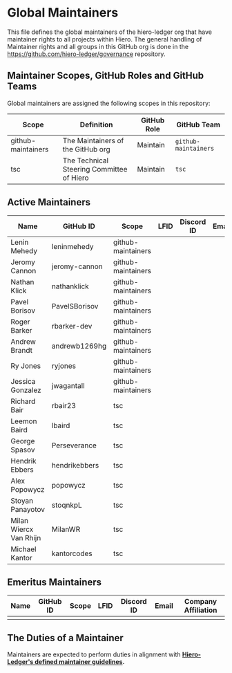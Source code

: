# Global Maintainers

This file defines the global maintainers of the hiero-ledger org that have maintainer rights to all projects within Hiero.
The general handling of Maintainer rights and all groups in this GitHub org is done in the https://github.com/hiero-ledger/governance repository.

## Maintainer Scopes, GitHub Roles and GitHub Teams

Global maintainers are assigned the following scopes in this repository:

| Scope              | Definition                                | GitHub Role | GitHub Team                        |
| ------------------ | ----------------------------------------- | ----------- | ---------------------------------- |
| github-maintainers | The Maintainers of the GitHub org         | Maintain    | `github-maintainers`               |
| tsc                | The Technical Steering Committee of Hiero | Maintain    | `tsc`                              |

## Active Maintainers

| Name                   | GitHub ID     | Scope              | LFID | Discord ID | Email | Company Affiliation  |
|----------------------- | ------------- | ------------------ | ---- | ---------- | ----- | -------------------- |
| Lenin Mehedy           | leninmehedy   | github-maintainers |      |            |       | Hashgraph            |
| Jeromy Cannon          | jeromy-cannon | github-maintainers |      |            |       | Hashgraph            |
| Nathan Klick           | nathanklick   | github-maintainers |      |            |       | Hashgraph            |
| Pavel Borisov          | PavelSBorisov | github-maintainers |      |            |       | LimeChain            |
| Roger Barker           | rbarker-dev   | github-maintainers |      |            |       | Hashgraph            |
| Andrew Brandt          | andrewb1269hg | github-maintainers |      |            |       | Hashgraph            |
| Ry Jones               | ryjones       | github-maintainers |      |            |       | The Linux Foundation |
| Jessica Gonzalez       | jwagantall    | github-maintainers |      |            |       | The Linux Foundation |
| Richard Bair           | rbair23       | tsc                |      |            |       | Hashgraph            |
| Leemon Baird           | lbaird        | tsc                |      |            |       | Hashgraph            |
| George Spasov          | Perseverance  | tsc                |      |            |       | LimeChain            |
| Hendrik Ebbers         | hendrikebbers | tsc                |      |            |       | Hashgraph            |
| Alex Popowycz          | popowycz      | tsc                |      |            |       | Hedera               |
| Stoyan Panayotov       | stoqnkpL      | tsc                |      |            |       | LimeChain            |
| Milan Wiercx Van Rhijn | MilanWR       | tsc                |      |            |       | 8Bees                |
| Michael Kantor         | kantorcodes   | tsc                |      |            |       | Hashgraph Online     |

## Emeritus Maintainers

| Name | GitHub ID | Scope | LFID | Discord ID | Email | Company Affiliation |
|----- | --------- | ----- | ---- | ---------- | ----- | ------------------- |
|      |           |       |      |            |       |                     |

## The Duties of a Maintainer

Maintainers are expected to perform duties in alignment with **[Hiero-Ledger's defined maintainer guidelines](https://github.com/hiero-ledger/governance/blob/main/roles-and-groups.md#maintainers).**
